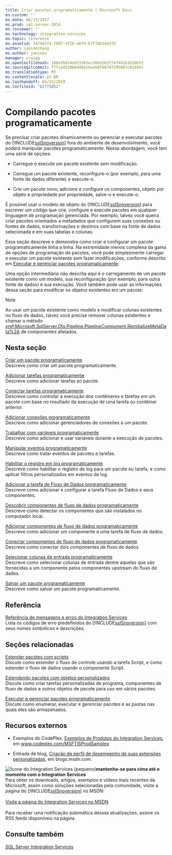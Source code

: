 ```yaml
---
title: Criar pacotes programaticamente | Microsoft Docs
ms.custom: ''
ms.date: 06/13/2017
ms.prod: sql-server-2014
ms.reviewer: ''
ms.technology: integration-services
ms.topic: reference
ms.assetid: 7474b1f4-7607-4f28-a6fd-67f7db1dd3f8
author: janinezhang
ms.author: janinez
manager: craigg
ms.openlocfilehash: 188e2b824a033365ec366d3b5f7474b261b1bbf2
ms.sourcegitcommit: f7fced330b64d6616aeb8766747295807c92dd41
ms.translationtype: MT
ms.contentlocale: pt-BR
ms.lasthandoff: 04/23/2019
ms.locfileid: "62771852"
---
```

# <a name="building-packages-programmatically"></a>Compilando pacotes programaticamente
  Se precisar criar pacotes dinamicamente ou gerenciar e executar pacotes do [!INCLUDE[ssISnoversion](../../includes/ssisnoversion-md.md)] fora do ambiente de desenvolvimento, você poderá manipular pacotes programaticamente. Nessa abordagem, você tem uma série de opções:  
  
-   Carregue e execute um pacote existente sem modificação.  
  
-   Carregue um pacote existente, reconfigure-o (por exemplo, para uma fonte de dados diferente) e execute-o.  
  
-   Crie um pacote novo, adicione e configure os componentes, objeto por objeto e propriedade por propriedade, salve-o e execute-o.  
  
 É possível usar o modelo de objeto do [!INCLUDE[ssISnoversion](../../includes/ssisnoversion-md.md)] para escrever um código que crie, configure e execute pacotes em qualquer linguagem de programação gerenciada. Por exemplo, talvez você queira criar pacotes orientados a metadados que configurem suas conexões ou fontes de dados, transformações e destinos com base na fonte de dados selecionada e em suas tabelas e colunas.  
  
 Essa seção descreve e demonstra como criar e configurar um pacote programaticamente linha a linha. Na extremidade menos complexa da gama de opções de programação de pacotes, você pode simplesmente carregar e executar um pacote existente sem fazer modificações, conforme descrito em [Executar e gerenciar pacotes programaticamente](../run-manage-packages-programmatically/running-and-managing-packages-programmatically.md).  
  
 Uma opção intermediária não descrita aqui é o carregamento de um pacote existente como um modelo, sua reconfiguração (por exemplo, para outra fonte de dados) e sua execução. Você também pode usar as informações dessa seção para modificar os objetos existentes em um pacote.  
  
> [!NOTE]  
>  Ao usar um pacote existente como modelo e modificar colunas existentes no fluxo de dados, talvez você precise remover colunas existentes e chamar o método <xref:Microsoft.SqlServer.Dts.Pipeline.PipelineComponent.ReinitializeMetaData%2A> de componentes afetados.  
  
## <a name="in-this-section"></a>Nesta seção  
 [Criar um pacote programaticamente](../building-packages-programmatically/creating-a-package-programmatically.md)  
 Descreve como criar um pacote programaticamente.  
  
 [Adicionar tarefas programaticamente](../building-packages-programmatically/adding-tasks-programmatically.md)  
 Descreve como adicionar tarefas ao pacote.  
  
 [Conectar tarefas programaticamente](../building-packages-programmatically/connecting-tasks-programmatically.md)  
 Descreve como controlar a execução dos contêineres e tarefas em um pacote com base no resultado da execução de uma tarefa ou contêiner anterior.  
  
 [Adicionar conexões programaticamente](../building-packages-programmatically/adding-connections-programmatically.md)  
 Descreve como adicionar gerenciadores de conexões a um pacote.  
  
 [Trabalhar com variáveis programaticamente](../building-packages-programmatically/working-with-variables-programmatically.md)  
 Descreve como adicionar e usar variáveis durante a execução de pacotes.  
  
 [Manipular eventos programaticamente](../building-packages-programmatically/handling-events-programmatically.md)  
 Descreve como tratar eventos de pacotes e tarefas.  
  
 [Habilitar o registro em log programaticamente](../building-packages-programmatically/enabling-logging-programmatically.md)  
 Descreve como habilitar o registro de log para um pacote ou tarefa, e como aplicar filtros personalizados em eventos de log.  
  
 [Adicionar a tarefa de Fluxo de Dados programaticamente](../building-packages-programmatically/adding-the-data-flow-task-programmatically.md)  
 Descreve como adicionar e configurar a tarefa Fluxo de Dados e seus componentes.  
  
 [Descobrir componentes de fluxo de dados programaticamente](../building-packages-programmatically/discovering-data-flow-components-programmatically.md)  
 Descreve como detectar os componentes que são instalados no computador local.  
  
 [Adicionar componentes de fluxo de dados programaticamente](../building-packages-programmatically/adding-data-flow-components-programmatically.md)  
 Descreve como adicionar um componente a uma tarefa de fluxo de dados.  
  
 [Conectar componentes de fluxo de dados programaticamente](../building-packages-programmatically/connecting-data-flow-components-programmatically.md)  
 Descreve como conectar dois componentes de fluxo de dados.  
  
 [Selecionar colunas de entrada programaticamente](../building-packages-programmatically/selecting-input-columns-programmatically.md)  
 Descreve como selecionar colunas de entrada dentre aquelas que são fornecidas a um componente pelos componentes upstream do fluxo de dados.  
  
 [Salvar um pacote programaticamente](../building-packages-programmatically/saving-a-package-programmatically.md)  
 Descreve como salvar um pacote programaticamente.  
  
## <a name="reference"></a>Referência  
 [Referência de mensagens e erros do Integration Services](../integration-services-error-and-message-reference.md)  
 Lista os códigos de erro predefinidos do [!INCLUDE[ssISnoversion](../../includes/ssisnoversion-md.md)] com seus nomes simbólicos e descrições.  
  
## <a name="related-sections"></a>Seções relacionadas  
 [Estender pacotes com scripts](../extending-packages-scripting/extending-packages-with-scripting.md)  
 Discute como estender o fluxo de controle usando a tarefa Script, e como estender o fluxo de dados usando o componente Script.  
  
 [Estendendo pacotes com objetos personalizados](../extending-packages-custom-objects/extending-packages-with-custom-objects.md)  
 Discute como criar tarefas personalizadas de programa, componentes de fluxo de dados e outros objetos de pacote para uso em vários pacotes.  
  
 [Executar e gerenciar pacotes programaticamente](../run-manage-packages-programmatically/running-and-managing-packages-programmatically.md)  
 Discute como enumerar, executar e gerenciar pacotes e as pastas nas quais eles são armazenados.  
  
## <a name="external-resources"></a>Recursos externos  
  
-   Exemplos do CodePlex, [Exemplos de Produtos do Integration Services](https://go.microsoft.com/fwlink/?LinkID=131204), em www.codeplex.com/MSFTISProdSamples  
  
-   Entrada de blog, [Criação de perfil de desempenho de suas extensões personalizadas](https://go.microsoft.com/fwlink/?LinkId=238831), em blogs.msdn.com.  
  
![Ícone do Integration Services (pequeno)](../media/dts-16.gif "ícone do Integration Services (pequeno)")**mantenha-se para cima até o momento com o Integration Services**<br /> Para obter os downloads, artigos, exemplos e vídeos mais recentes da Microsoft, assim como soluções selecionadas pela comunidade, visite a página do [!INCLUDE[ssISnoversion](../../includes/ssisnoversion-md.md)] no MSDN:<br /><br /> [Visite a página do Integration Services no MSDN](https://go.microsoft.com/fwlink/?LinkId=136655)<br /><br /> Para receber uma notificação automática dessas atualizações, assine os RSS feeds disponíveis na página.  
  
## <a name="see-also"></a>Consulte também  
 [SQL Server Integration Services](../sql-server-integration-services.md)  
  
  
